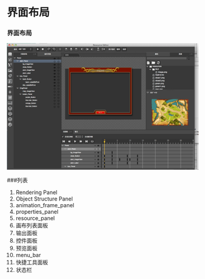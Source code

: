 # 界面布局

### 界面布局
![](./res/main_window.png)

###列表

1. Rendering Panel
2. Object Structure Panel
3. animation_frame_panel
4. properties_panel
5. resource_panel
6. 画布列表面板
7. 输出面板
8. 控件面板
9. 预览面板
10. menu_bar
11. 快捷工具面板
12. 状态栏